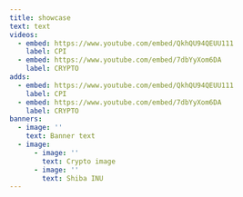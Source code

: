 ```yaml
---
title: showcase
text: text
videos:
  - embed: https://www.youtube.com/embed/QkhQU94QEUU111
    label: CPI
  - embed: https://www.youtube.com/embed/7dbYyXom6DA
    label: CRYPTO
adds:
  - embed: https://www.youtube.com/embed/QkhQU94QEUU111
    label: CPI
  - embed: https://www.youtube.com/embed/7dbYyXom6DA
    label: CRYPTO
banners:
  - image: ''
    text: Banner text
  - image:
      - image: ''
        text: Crypto image
      - image: ''
        text: Shiba INU
---
```

